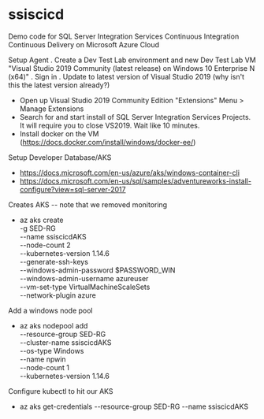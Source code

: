 # ssiscicd
Demo code for SQL Server Integration Services Continuous Integration Continuous Delivery on Microsoft Azure Cloud


Setup Agent
. Create a Dev Test Lab environment and new Dev Test Lab VM "Visual Studio 2019 Community (latest release) on Windows 10 Enterprise N (x64)"
. Sign in
. Update to latest version of Visual Studio 2019 (why isn't this the latest version already?)
- Open up Visual Studio 2019 Community Edition "Extensions" Menu > Manage Extensions
- Search for and start install of SQL Server Integration Services Projects. It will require you to close VS2019. Wait like 10 minutes.
- Install docker on the VM (https://docs.docker.com/install/windows/docker-ee/)

Setup Developer Database/AKS
- https://docs.microsoft.com/en-us/azure/aks/windows-container-cli
- https://docs.microsoft.com/en-us/sql/samples/adventureworks-install-configure?view=sql-server-2017

Creates AKS -- note that we removed monitoring
- az aks create \
    -g SED-RG \
    --name ssiscicdAKS \
    --node-count 2 \
    --kubernetes-version 1.14.6 \
    --generate-ssh-keys \
    --windows-admin-password $PASSWORD_WIN \
    --windows-admin-username azureuser \
    --vm-set-type VirtualMachineScaleSets \
    --network-plugin azure

Add a windows node pool
-	az aks nodepool add \
    --resource-group SED-RG \
    --cluster-name ssiscicdAKS \
    --os-type Windows \
    --name npwin \
    --node-count 1 \
    --kubernetes-version 1.14.6 
    
Configure kubectl to hit our AKS
- az aks get-credentials --resource-group SED-RG --name ssiscicdAKS


	
